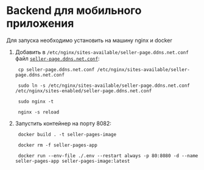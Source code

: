 # Backend для мобильного приложения

Для запуска необходимо установить на машину nginx и docker

1. Добавить в `/etc/nginx/sites-available/seller-page.ddns.net.conf` файл [`seller-page.ddns.net.conf`](seller-page.ddns.net.conf):
   ```shell
    cp seller-page.ddns.net.conf /etc/nginx/sites-available/seller-page.ddns.net.conf
    
    sudo ln -s /etc/nginx/sites-available/seller-page.ddns.net.conf /etc/nginx/sites-enabled/seller-page.ddns.net.conf
    
    sudo nginx -t
    
    nginx -s reload
   ```

2. Запустить контейнер на порту 8082:
   ```shell
    docker build . -t seller-pages-image
    
    docker rm -f seller-pages-app 
   
    docker run --env-file ./.env --restart always -p 80:8080 -d --name seller-pages-app seller-pages-image:latest
   ```